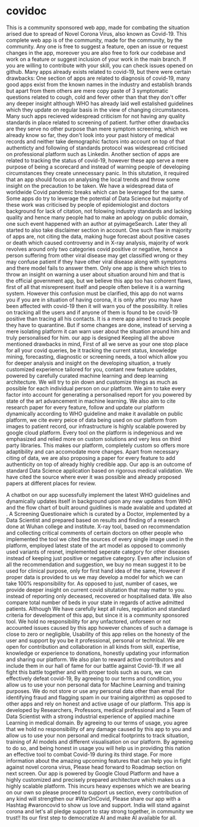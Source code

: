 # covidoc

This is a community sponsored web app, made for combating the situation arised due to spread of Novel Corona Virus, also known as Covid-19. This complete web app is of the community, made for the community, by the community. Any one is free to suggest a feature, open an issue or request changes in the app, moreover you are also free to fork our codebase and work on a feature or suggest inclusion of your work in the main branch. If you are willing to contribute with your skill, you can check issues opened on github.
Many apps already exists related to covid-19, but there were certain drawbacks:
One section of apps are related to diagnosis of covid-19, many good apps exist from the known names in the industry and establish brands but apart from them others are mere copy paste of 3 symptomatic questions related to cough, cold and fever other than that they don't offer any deeper insight although WHO has already laid well estalished guidelines which they update on regular basis in the view of changing circumstances. Many such apps recieved widespread criticism for not having any quality standards in place related to screening of patient. 
further other drawbacks are they serve no other purpose than mere symptom screening, which we already know so far, they don't look into your past history of medical records and neither take demographic factors into account on top of that authenticty and following of standards protocol was widespread criticised on professional platform such as Linkedin.
Another section of apps are related to tracking the status of covid-19, however these app serve a mere purpose of being a scorecard and instead of warning people of developing circumstances they create unnecessary panic. In this situtation, it required that an app should focus on analysing the local trends and throw some insight on the precaution to be taken. We have a widespread data of worldwide Covid pandemic breaks which can be leveraged for the same. 
Some apps do try to leverage the potential of Data Science but majority of these work was criticised by people of epidemiologist and doctors background for lack of citation, not folowing industry standards and lacking quality and hence many people had to make an apology on public domain, one such event happened with an author at pyimageSearch. Later they all started to also take disclaimer section in account. One such flaw in majority of apps are, not citing the data, making huge forecast about positive cases or death which caused controversy and in X-ray analysis, majority of work revolves around only two categories covid positive or negative, hence a person suffering from other viral disease may get classified wrong or they may confuse patient if they have other viral disease along with symptoms and there model fails to answer them.
Only one app is there which tries to throw an insight on warning a user about situation around him and that is the official government app, but we believe this app too has cohorent flaws, first of all that misrepresent itself and people often believe it is a warning system. However this confusion must be clarified, this app do not warns you if you are in situation of having corona, it is only after you may have been affected with covid-19 then it will warn you of the possibility. It relies on tracking all the users and if anyone of them is found to be covid-19 positive than tracing all his contacts. It is a mere app aimed to track people they have to quarantine. But if some changes are done, instead of serving a mere isolating platform it can warn user about the situation around him and truly personalised for him.
our app is designed Keeping all the above mentioned drawbacks in mind, 
First of all we serve as your one stop place for all your covid queries, be it tracking the current status, knowledge mining, forecasting, diagnostic or screening needs, a tool which allow you for deeper analysis and insight on the developing situation, a truely customized experience tailored for you, contant new feature updates, powered by carefully curated machine learning and deep learning architecture. We will try to pin down and customize things as much as possible for each individual person on our platform. We aim to take every factor into account for generating a personalised report for you powered by state of the art advancement in machine learning. We also aim to cite research paper for every feature, follow and update our platform dynamically according to WHO guideline and make it available on public platform, we cite every peice of data being used on our platform from images to patient record, our infrastructure is highly scalable powered by google cloud platform. Every tool on the platform is indegenious and we emphasized and relied more on custom solutions and very less on third party libraries. This makes our platform, completely custom so offers more adaptibility and can accomodate more changes. Apart from necessary citing of data, we are also proposing a paper for every feature to add authenticity on top of already highly credible app. Our app is an outcome of standard Data Science application based on rigorous medical validation. We have cited the source where ever it was possible and already proposed papers at different places for review.

A chatbot on our app sucessfully implement the latest WHO guidelines and dynamically updates itself in background upon any new updates from WHO and the flow chart of built around guidlines is made avalable and updated at <IMAGE LINK>.
A Screening Questionaire which is curated by a Doctor, implemented by a Data Scientist and prepared based on results and finding of a research done at Wuhan college and institute.
X-ray tool, based on recommendation and collecting critical comments of certain doctors on other people who implemented the tool we cited the sources of every single image used in the platform, employed latest state of the art model as opposed to commonly used variants of resnet, implemented seperate category for other diseases instead of keeping just positive or negative category. Even after inclusion of all the recommendation and suggestion, we buy no mean suggest it to be used for clinical purpose, only for first hand idea of the same, However if proper data is provided to us we may develop a model for which we can take 100% responsibility for.
As opposed to just, number of cases, we provide deeper insight on current covid situtation that may matter to you. instead of reporting only deceased, recovered or hospitalised data. We also compare total number of beds in your state in regards of active admitted patients.
Although We have carefully kept all rules, regulation and standard criteria for development of this app, but since it is a community sponsored tool. We hold no responsibility for any unfactored, unforseen or not accounted issues caused by this app however chances of such a damage is close to zero or negligible, Usability of this app relies on the honesty of the user and support by you be it professional, personal or technical. We are open for contribution and collaboration in all kinds from skill, expertise, knowledge or experience to donations, honestly updating your information and sharing our platform. We also plan to reward active contributors and include them in our hall of fame for our battle against Covid-19.
If we all fight this battle together and with proper tools such as ours, we can effectively defeat covid-19, By agreeing to our terms and condition, you allow us to use your non personal data for Machine Learning and training purposes. We do not store or use any personal data other than email (for identifying fraud and flagging spam in our training algorithm) as opposed to other apps and rely on honest and active usage of our platform. 
This app is developed by Researchers, Professors, medical professional and a Team of Data Scientist with a strong industrial experience of applied machine Learning in medical domain.
By agreeing to our terms of usage, you agree that we hold no responsibility of any damage caused by this app to you and allow us to use your non personal and medical footprints to track situation, training of AI models and different visualisation on our platform. By agreeing to do so, and being honest in usage you will help us in providing this nation an effective tool to combat Covid-19 during its third stage. For more information about the amazing upcoming features that can help you in fight against novel corona virus, Please head forward to Roadmap section on next screen.
Our app is powered by Google Cloud Platform and have a highly customized and precisely prepared architecture which makes us a highly scalable platform. This incurs heavy expenses which we are bearing on our own so please proceed to support us section, every contribution of any kind will strengthen our #WarOnCovid, Please share our app with a Hashtag #waroncovid to show us love and support.
India will stand against corona and let's all pledge support to stay strong together, in community we trust!! Its our first step to democratize AI and make AI available for all.
  
 
